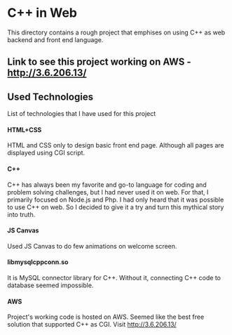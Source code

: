 # C++ in Web
This directory contains a rough project that emphises on using C++ as web backend and front end language.

## Link to see this project working on AWS - http://3.6.206.13/

## Used Technologies

List of technologies that I have used for this project
#### HTML+CSS
  HTML and CSS only to design basic front end page. Although all pages are displayed using CGI script.

#### C++
  C++ has always been my favorite and go-to language for coding and problem solving challenges, but I had never used it on web. For that, I primarily focused on Node.js and Php. I had only heard that it was possible to use C++ on web. So I decided to give it a try and turn this mythical story into truth.
 
#### JS Canvas
  Used JS Canvas to do few animations on welcome screen.
  
#### libmysqlcppconn.so
  It is MySQL connector library for C++. Without it, connecting C++ code to database seemed impossible.

#### AWS
  Project's working code is hosted on AWS. Seemed like the best free solution that supported C++ as CGI. Visit http://3.6.206.13/
